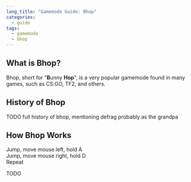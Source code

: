 ```yaml
---
long_title: "Gamemode Guide: Bhop"
categories:
  - guide
tags:
  - gamemode
  - bhop
---
```


## What is Bhop?

Bhop, short for "**B**unny **Hop**", is a very popular gamemode found in many games, such as CS:GO, TF2, and others.

## History of Bhop

TODO full history of bhop, mentioning defrag probably as the grandpa

## How Bhop Works

Jump, move mouse left, hold A  
Jump, move mouse right, hold D  
Repeat

TODO
